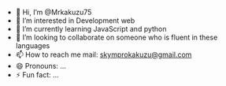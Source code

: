 - 👋 Hi, I’m @Mrkakuzu75
- 👀 I’m interested in Development web
- 🌱 I’m currently learning JavaScript and python
- 💞️ I’m looking to collaborate on someone who is fluent in these languages
- 📫 How to reach me mail: skymprokakuzu@gmail.com
- 😄 Pronouns: ...
- ⚡ Fun fact: ...

<!---
Mrkakuzu75/Mrkakuzu75 is a ✨ special ✨ repository because its `README.md` (this file) appears on your GitHub profile.
You can click the Preview link to take a look at your changes.
--->
